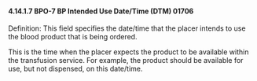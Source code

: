 #### 4.14.1.7 BPO-7 BP Intended Use Date/Time (DTM) 01706

Definition: This field specifies the date/time that the placer intends to use the blood product that is being ordered.

This is the time when the placer expects the product to be available within the transfusion service. For example, the product should be available for use, but not dispensed, on this date/time.
